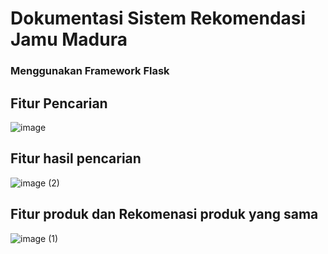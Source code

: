 # Dokumentasi Sistem Rekomendasi Jamu Madura
### Menggunakan Framework Flask
## Fitur Pencarian
![image](https://github.com/user-attachments/assets/2cbc67dd-76ca-4bc4-b1b7-0641b5199cd1)

## Fitur hasil pencarian
![image (2)](https://github.com/user-attachments/assets/7bddef5b-8f15-4a24-8bfe-770c4d529f67)

## Fitur produk dan Rekomenasi produk yang sama
![image (1)](https://github.com/user-attachments/assets/30fd205e-22ba-4ea7-8caf-94a0e1c99510)



